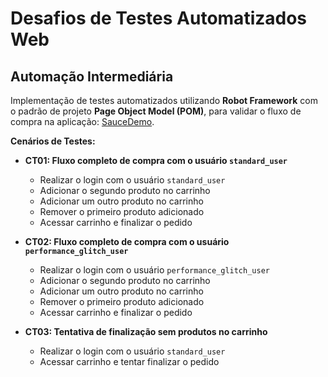 # Desafios de Testes Automatizados Web

## Automação Intermediária

Implementação de testes automatizados utilizando **Robot Framework** com o padrão de projeto **Page Object Model (POM)**, para validar o fluxo de compra na aplicação: [SauceDemo](https://www.saucedemo.com/).

**Cenários de Testes:**

- **CT01: Fluxo completo de compra com o usuário `standard_user`**  
  - Realizar o login com o usuário `standard_user`
  - Adicionar o segundo produto no carrinho
  - Adicionar um outro produto no carrinho
  - Remover o primeiro produto adicionado
  - Acessar carrinho e finalizar o pedido

- **CT02: Fluxo completo de compra com o usuário `performance_glitch_user`**  
  - Realizar o login com o usuário `performance_glitch_user`
  - Adicionar o segundo produto no carrinho
  - Adicionar um outro produto no carrinho
  - Remover o primeiro produto adicionado
  - Acessar carrinho e finalizar o pedido

- **CT03: Tentativa de finalização sem produtos no carrinho**  
  - Realizar o login com o usuário `standard_user`
  - Acessar carrinho e tentar finalizar o pedido